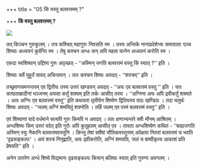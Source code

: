 +++
title = "05 किं वस्तु बलवत्तमम् ?"

+++
**किं वस्तु बलवत्तमम् ?**

  
![](magazine_images/img-1656669180Bal3.jpg)

तत् किञ्चन गुरुकुलम् । तत्र कश्चित् महागुरुः निवसति स्म । तस्य अन्तिके नानाप्रदेशेभ्यः समायाताः पञ्च शिष्याः अध्ययनं कुर्वन्ति स्म । तेषु कश्चन अन्धः सन् अपि महता यत्नेन अध्ययनं करोति स्म ।

एकदा स्वशिष्यान् उद्दिश्य गुरुः अपृच्छत् - ‘‘अस्मिन् जगति बलवत्तमं वस्तु किं स्यात् ?’’ इति ।

शिष्याः सर्वे मुहूर्तं यावत् अचिन्तयन् । ततः कश्चन शिष्यः अवदत् - ‘‘शस्त्रम्’’ इति ।

तच्छ्रवणसमनन्तरम् एव द्वितीयः तस्य उत्तरं खण्डयन् अवदत् - ‘‘अयः एव बलवत्तमं वस्तु ’’ इति । यतः काष्ठताम्रादीनां भञ्जनम् अयसा कर्तुं शक्यम् इति तर्कः आसीत् तस्य । ‘‘अग्निना अयः अपि द्रवीकर्तुं शक्यते । अतः अग्निः एव बलवत्तमं वस्तु’’ इति कथयता तृतीयेन शिष्येण द्वितियस्य वादः खण्डितः । तदा चतुर्थः शिष्यः अवदत् - ‘‘जलम् अग्निं शमयितुं शक्नोति । तर्हि जलम् एव परमं बलवत्तमं वस्तु’’ इति ।

एवं शिष्याणां वादे वर्धमाने सत्यपि गुरुः किमपि न अवदत् । ततः क्षणाभ्यन्तरे सर्वैः मौनम् आश्रितम् । अन्धशिष्यः किम् उत्तरं वदेत् इति गुरोः अपि कुतूहलम् आसीत् एव । तावता अन्धशिष्येण कथितं - ‘‘बाह्यजगति अस्मिन् स्युः नैकानि बलवत्तमवस्तूनि । किन्तु तेषां सर्वेषां भौतिकवस्तूनाम् अपेक्षया नितरां बलवत्तमं च भवति ‘दृढसङ्कल्पः’ । अयं शस्त्रं निगृह्णाति, अयः द्रवीकरोति, अग्निं शमयति, जलं च बाष्पीकृत्य आकाशं प्रति प्रेषयति’’ इति ।

अनेन उत्तरेण अन्धे शिष्ये विद्यमानः दृढसङ्कल्पः कियान् बलिष्ठः स्यात् इति गुरुणा अवगतम् ।


